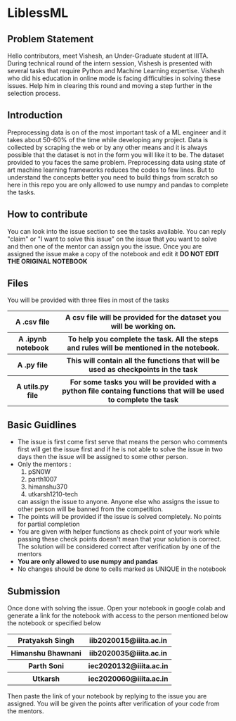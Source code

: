 # LiblessML
## Problem Statement
Hello contributors, meet Vishesh, an Under-Graduate student at IIITA. During technical round of the intern session, Vishesh is presented with several tasks that require Python and Machine Learning expertise. Vishesh who did his education in online mode is facing difficulties in solving these issues. Help him in clearing this round and moving a step further in the selection process.
## Introduction
Preprocessing data is on of the most important task of a ML engineer and it takes about 50-60% of the time while developing any project. Data is collected by scraping the web or by any other means and it is always possible that the dataset is not in the form you will like it to be. The dataset provided to you faces the same problem.
Preprocessing data using state of art machine learning frameworks reduces the codes to few lines. But to understand the concepts better you need to build things from scratch so here in this repo you are only allowed to use numpy and pandas to complete the tasks.
## How to contribute
You can look into the issue section to see the tasks available.
You can reply "claim" or "I want to solve this issue" on the issue that you want to solve and then one of the mentor can assign you the issue.
Once you are assigned the issue make a copy of the notebook and edit it <b>DO NOT EDIT THE ORIGINAL NOTEBOOK </b> 
## Files
You will be provided with three files in most of the tasks
<table>
    <tr>
        <th>A .csv file </th>
        <th>A csv file will be provided for the dataset you will be working on. </th>
    </tr>
    <tr>
        <th>A .ipynb notebook </th>
        <th>To help you complete the task. All the steps and rules will be mentioned in the notebook. </th>
    </tr>
    <tr>
        <th>A .py file </th>
        <th>This will contain all the functions that will be used as checkpoints in the task</th>
    </tr>
    <tr>
        <th>A utils.py file </th>
        <th>For some tasks you will be provided with a python file containg functions that will be used to complete the task</th>
    </tr>
</table>

## Basic Guidlines
<ul>
  <li> The issue is first come first serve that means the person who comments first will get the issue first and if he is not able to solve the issue in two days then the issue will be assigned to some other person.  </li>
  <li> Only the mentors :
    <ol>
      <li>pSN0W</li>
      <li>parth1007</li>
      <li>himanshu370</li>
      <li>utkarsh1210-tech</li>
    </ol>
    can assign the issue to anyone. 
    Anyone else who assigns the issue to other person will be banned from the competition.
  </li>
  <li> The points will be provided if the issue is solved completely. No points for partial completion</li>
  <li> You are given with helper functions as check point of your work while passing these check points doesn't mean that your solution is correct. The solution will be considered correct after verification by one of the mentors </li>
  <li> <b> You are only allowed to use numpy and pandas </b> </li>
  <li> No changes should be done to cells marked as UNIQUE in the notebook </li>
</ul>

## Submission
Once done with solving the issue. Open your notebook in google colab and generate a link for the notebook with access to the person mentioned below the notebook or specified below
<table>
    <tr>
        <th>Pratyaksh Singh </th>
        <th>iib2020015@iiita.ac.in </th>
    </tr>
    <tr>
        <th>Himanshu Bhawnani </th>
        <th>iib2020035@iiita.ac.in </th>
    </tr>
    <tr>
        <th>Parth Soni </th>
        <th>iec2020132@iiita.ac.in </th>
    </tr>
    <tr>
        <th>Utkarsh </th>
        <th>iec2020060@iiita.ac.in </th>
    </tr>
</table>
Then paste the link of your notebook by replying to the issue you are assigned. You will be given the points after verification of your code from the mentors.
